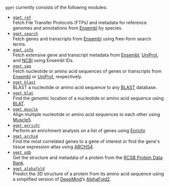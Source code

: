 `gget` currently consists of the following modules:
- [`gget ref`](#gget-ref-)  
Fetch File Transfer Protocols (FTPs) and metadata for reference genomes and annotations from [Ensembl](https://www.ensembl.org/) by species.
- [`gget search`](#gget-search-)   
Fetch genes and transcripts from [Ensembl](https://www.ensembl.org/) using free-form search terms.
- [`gget info`](#gget-info-)  
Fetch extensive gene and transcript metadata from [Ensembl](https://www.ensembl.org/), [UniProt](https://www.uniprot.org/), and [NCBI](https://www.ncbi.nlm.nih.gov/) using Ensembl IDs.  
- [`gget seq`](#gget-seq-)  
Fetch nucleotide or amino acid sequences of genes or transcripts from [Ensembl](https://www.ensembl.org/) or [UniProt](https://www.uniprot.org/), respectively.  
- [`gget blast`](#gget-blast-)  
BLAST a nucleotide or amino acid sequence to any [BLAST](https://blast.ncbi.nlm.nih.gov/Blast.cgi) database.
- [`gget blat`](#gget-blat-)  
Find the genomic location of a nucleotide or amino acid sequence using [BLAT](https://genome.ucsc.edu/cgi-bin/hgBlat).
- [`gget muscle`](#gget-muscle-)  
Align multiple nucleotide or amino acid sequences to each other using [Muscle5](https://www.drive5.com/muscle/).
- [`gget enrichr`](#gget-enrichr-)  
Perform an enrichment analysis on a list of genes using [Enrichr](https://maayanlab.cloud/Enrichr/).
- [`gget archs4`](#gget-archs4-)  
Find the most correlated genes to a gene of interest or find the gene's tissue expression atlas using [ARCHS4](https://maayanlab.cloud/archs4/).
- [`gget pdb`](#gget-pdb-)  
Get the structure and metadata of a protein from the [RCSB Protein Data Bank](https://www.rcsb.org/). 
- [`gget alphafold`](#gget-alphafold-)  
Predict the 3D structure of a protein from its amino acid sequence using a simplified version of [DeepMind](https://www.deepmind.com/)’s [AlphaFold2](https://github.com/deepmind/alphafold).   
